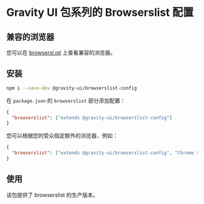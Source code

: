 # Gravity UI 包系列的 Browserslist 配置

## 兼容的浏览器

您可以在 [browsersl.ist](https://browsersl.ist/#q=last%202%20major%20versions%20and%20last%202%20years%20and%20fully%20supports%20es6%20and%20%3E%200.05%25%0Anot%20dead%0Anot%20op_mini%20all%0Anot%20and_qq%20%3E%200%0Anot%20and_uc%20%3E%200%0AFirefox%20ESR%0AChrome%20%3E%200%20and%20last%202%20years%20and%20%3E%200.05%25%0ASafari%20%3E%200%20and%20last%202%20years%20and%20%3E%200.05%25%0AFirefox%20%3E%200%20and%20last%202%20years%20and%20%3E%200.01%25) 上查看兼容的浏览器。

## 安装

```bash
npm i --save-dev @gravity-ui/browserslist-config
```

在 `package.json` 的 `browserslist` 部分添加配置：

```json
{
  "browserslist": ["extends @gravity-ui/browserslist-config"]
}
```

您可以根据您的受众指定额外的浏览器，例如：

```json
{
  "browserslist": ["extends @gravity-ui/browserslist-config", "Chrome >= 100", "Firefox >= 100"]
}
```

## 使用

该包提供了 browserslist 的生产版本。
